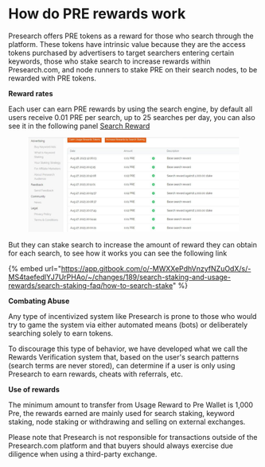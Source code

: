 # How do PRE rewards work

Presearch offers PRE tokens as a reward for those who search through the platform. These tokens have intrinsic value because they are the access tokens purchased by advertisers to target searchers entering certain keywords, those who stake search to increase rewards within Presearch.com, and node runners to stake PRE on their search nodes, to be rewarded with PRE tokens.

**Reward rates**

Each user can earn PRE rewards by using the search engine, by default all users receive 0.01 PRE per search, up to 25 searches per day, you can also see it in the following panel [Search Reward](https://account.presearch.com/tokens/usage-rewards)

<figure><img src="../../.gitbook/assets/image (55).png" alt=""><figcaption></figcaption></figure>

But they can stake search to increase the amount of reward they can obtain for each search, to see how it works you can see the following link &#x20;

{% embed url="https://app.gitbook.com/o/-MWXXePdhVnzyfNZuOdX/s/-MS4taefedlYJ7UrPHAo/~/changes/189/search-staking-and-usage-rewards/search-staking-faq/how-to-search-stake" %}

**Combating Abuse**

Any type of incentivized system like Presearch is prone to those who would try to game the system via either automated means (bots) or deliberately searching solely to earn tokens.

To discourage this type of behavior, we have developed what we call the Rewards Verification system that, based on the user's search patterns (search terms are never stored), can determine if a user is only using Presearch to earn rewards, cheats with referrals, etc.



**Use of rewards**

The minimum amount to transfer from Usage Reward to Pre Wallet is 1,000 Pre, the rewards earned are mainly used for search staking, keyword staking, node staking or withdrawing and selling on external exchanges.

Please note that Presearch is not responsible for transactions outside of the Presearch.com platform and that buyers should always exercise due diligence when using a third-party exchange.
